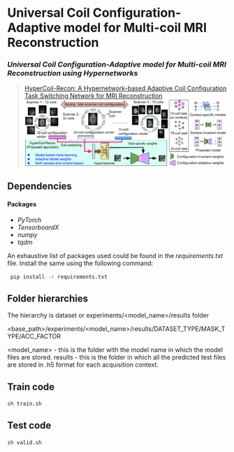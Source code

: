 # Universal Coil Configuration-Adaptive model for Multi-coil MRI Reconstruction 
### *Universal Coil Configuration-Adaptive model for Multi-coil MRI Reconstruction using Hypernetworks*
> [HyperCoil-Recon: A Hypernetwork-based Adaptive Coil Configuration Task Switching Network for MRI Reconstruction]()
![Graphical abstract](src/images/ConceptDiagram_hypercoil_recon.png)
## Dependencies
#### Packages
* *PyTorch*
* *TensorboardX*
* *numpy*
* *tqdm*
 
An exhaustive list of packages used could be found in the *requirements.txt* file. Install the same using the following command:

```bash
 pip install -r requirements.txt
```

## Folder hierarchies 

The hierarchy is dataset or experiments/<model_name>/results folder

<base_path>/experiments/<model_name>/results/DATASET_TYPE/MASK_TYPE/ACC_FACTOR

<model_name> - this is the folder with the model name in which the model files are stored.
results - this is the folder in which all the predicted test files are stored in .h5 format for each acquisition context.

## Train code 

```bash
sh train.sh
```

## Test code 

```bash
sh valid.sh
```

